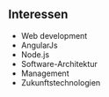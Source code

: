 ## Interessen
* Web development
* AngularJs
* Node.js
* Software-Architektur
* Management
* Zukunftstechnologien
